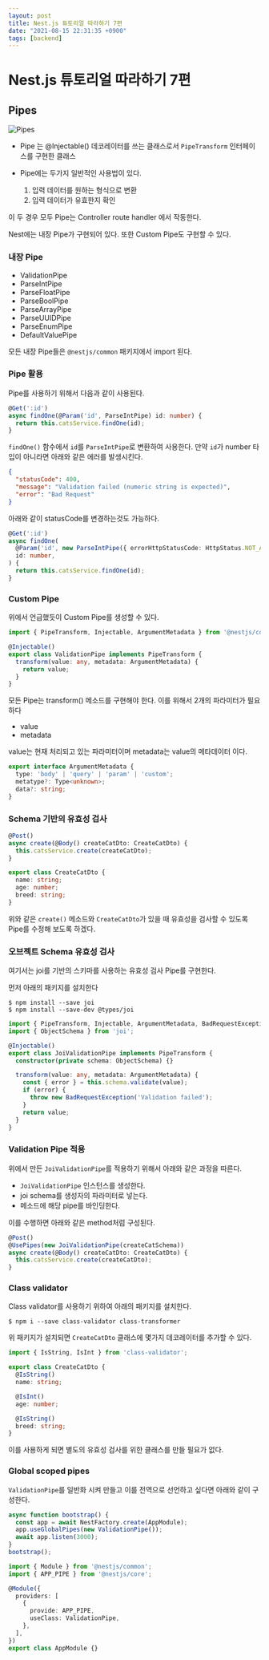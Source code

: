 ```yaml
---
layout: post
title: Nest.js 튜토리얼 따라하기 7편
date: "2021-08-15 22:31:35 +0900"
tags: [backend]
---
```


# Nest.js 튜토리얼 따라하기 7편

## Pipes

![Pipes](https://docs.nestjs.com/assets/Pipe_1.png)

* Pipe 는 @Injectable() 데코레이터를 쓰는 클래스로서 `PipeTransform` 인터페이스를 구현한 클래스

* Pipe에는 두가지 일반적인 사용법이 있다.
  1. 입력 데이터를 원하는 형식으로 변환
  2. 입력 데이터가 유효한지 확인

이 두 경우 모두 Pipe는 Controller route handler 에서 작동한다. 

Nest에는 내장 Pipe가 구현되어 있다. 또한 Custom Pipe도 구현할 수 있다.

### 내장 Pipe
* ValidationPipe
* ParseIntPipe
* ParseFloatPipe
* ParseBoolPipe
* ParseArrayPipe
* ParseUUIDPipe
* ParseEnumPipe
* DefaultValuePipe

모든 내장 Pipe들은 `@nestjs/common` 패키지에서 import 된다.

### Pipe 활용

Pipe를 사용하기 위해서 다음과 같이 사용된다.

```typescript
@Get(':id')
async findOne(@Param('id', ParseIntPipe) id: number) {
  return this.catsService.findOne(id);
}
```

`findOne()` 함수에서 `id`를 `ParseIntPipe`로 변환하여 사용한다. 만약 `id`가 number 타입이 아니라면 아래와 같은 에러를 발생시킨다.

```json
{
  "statusCode": 400,
  "message": "Validation failed (numeric string is expected)",
  "error": "Bad Request"
}
```

아래와 같이 statusCode를 변경하는것도 가능하다.
```typescript
@Get(':id')
async findOne(
  @Param('id', new ParseIntPipe({ errorHttpStatusCode: HttpStatus.NOT_ACCEPTABLE }))
  id: number,
) {
  return this.catsService.findOne(id);
}
```

### Custom Pipe

위에서 언급했듯이 Custom Pipe를 생성할 수 있다. 

```typescript
import { PipeTransform, Injectable, ArgumentMetadata } from '@nestjs/common';

@Injectable()
export class ValidationPipe implements PipeTransform {
  transform(value: any, metadata: ArgumentMetadata) {
    return value;
  }
}
```

모든 Pipe는 transform() 메소드를 구현해야 한다. 이를 위해서 2개의 파라미터가 필요하다
* value
* metadata

value는 현재 처리되고 있는 파라미터이며 metadata는 value의 메타데이터 이다.

```typescript
export interface ArgumentMetadata {
  type: 'body' | 'query' | 'param' | 'custom';
  metatype?: Type<unknown>;
  data?: string;
}
```

### Schema 기반의 유효성 검사

```typescript
@Post()
async create(@Body() createCatDto: CreateCatDto) {
  this.catsService.create(createCatDto);
}
```

```typescript
export class CreateCatDto {
  name: string;
  age: number;
  breed: string;
}
```

위와 같은 `create()` 메소드와 `CreateCatDto`가 있을 때 유효성을 검사할 수 있도록 Pipe를 수정해 보도록 하겠다.

### 오브젝트 Schema 유효성 검사

여기서는 joi를 기반의 스키마를 사용하는 유효성 검사 Pipe를 구현한다.

먼저 아래의 패키지를 설치한다 
```
$ npm install --save joi
$ npm install --save-dev @types/joi
```

```typescript
import { PipeTransform, Injectable, ArgumentMetadata, BadRequestException } from '@nestjs/common';
import { ObjectSchema } from 'joi';

@Injectable()
export class JoiValidationPipe implements PipeTransform {
  constructor(private schema: ObjectSchema) {}

  transform(value: any, metadata: ArgumentMetadata) {
    const { error } = this.schema.validate(value);
    if (error) {
      throw new BadRequestException('Validation failed');
    }
    return value;
  }
}
```

### Validation Pipe 적용

위에서 만든 `JoiValidationPipe`를 적용하기 위해서 아래와 같은 과정을 따른다.
* `JoiValidationPipe` 인스턴스를 생성한다.
* joi schema를 생성자의 파라미터로 넣는다.
* 메소드에 해당 pipe를 바인딩한다.

이를 수행하면 아래와 같은 method처럼 구성된다.

```typescript
@Post()
@UsePipes(new JoiValidationPipe(createCatSchema))
async create(@Body() createCatDto: CreateCatDto) {
  this.catsService.create(createCatDto);
}
```

### Class validator

Class validator를 사용하기 위하여 아래의 패키지를 설치한다.
```
$ npm i --save class-validator class-transformer
```

위 패키지가 설치되면 `CreateCatDto` 클래스에 몇가지 데코레이터를 추가할 수 있다.

```typescript
import { IsString, IsInt } from 'class-validator';

export class CreateCatDto {
  @IsString()
  name: string;

  @IsInt()
  age: number;

  @IsString()
  breed: string;
}
```

이를 사용하게 되면 별도의 유효성 검사를 위한 클래스를 만들 필요가 없다.

### Global scoped pipes

`ValidationPipe`를 일반화 시켜 만들고 이를 전역으로 선언하고 싶다면 아래와 같이 구성한다.

```typescript
async function bootstrap() {
  const app = await NestFactory.create(AppModule);
  app.useGlobalPipes(new ValidationPipe());
  await app.listen(3000);
}
bootstrap();
```

```typescript
import { Module } from '@nestjs/common';
import { APP_PIPE } from '@nestjs/core';

@Module({
  providers: [
    {
      provide: APP_PIPE,
      useClass: ValidationPipe,
    },
  ],
})
export class AppModule {}
```